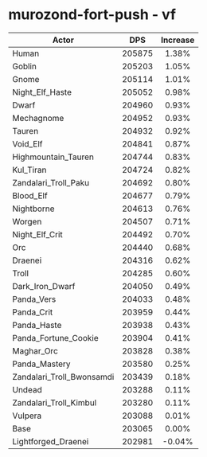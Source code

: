 # murozond-fort-push - vf
| Actor | DPS | Increase |
|---|:---:|:---:|
|Human|205875|1.38%|
|Goblin|205203|1.05%|
|Gnome|205114|1.01%|
|Night_Elf_Haste|205052|0.98%|
|Dwarf|204960|0.93%|
|Mechagnome|204952|0.93%|
|Tauren|204932|0.92%|
|Void_Elf|204841|0.87%|
|Highmountain_Tauren|204744|0.83%|
|Kul_Tiran|204724|0.82%|
|Zandalari_Troll_Paku|204692|0.80%|
|Blood_Elf|204677|0.79%|
|Nightborne|204613|0.76%|
|Worgen|204507|0.71%|
|Night_Elf_Crit|204492|0.70%|
|Orc|204440|0.68%|
|Draenei|204316|0.62%|
|Troll|204285|0.60%|
|Dark_Iron_Dwarf|204050|0.49%|
|Panda_Vers|204033|0.48%|
|Panda_Crit|203959|0.44%|
|Panda_Haste|203938|0.43%|
|Panda_Fortune_Cookie|203904|0.41%|
|Maghar_Orc|203828|0.38%|
|Panda_Mastery|203580|0.25%|
|Zandalari_Troll_Bwonsamdi|203439|0.18%|
|Undead|203288|0.11%|
|Zandalari_Troll_Kimbul|203280|0.11%|
|Vulpera|203088|0.01%|
|Base|203065|0.00%|
|Lightforged_Draenei|202981|-0.04%|
